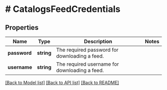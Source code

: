 # # CatalogsFeedCredentials

## Properties

Name | Type | Description | Notes
------------ | ------------- | ------------- | -------------
**password** | **string** | The required password for downloading a feed. |
**username** | **string** | The required username for downloading a feed. |

[[Back to Model list]](../../README.md#models) [[Back to API list]](../../README.md#endpoints) [[Back to README]](../../README.md)
